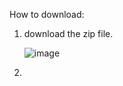 How to download:

1. download the zip file.

   ![image](https://github.com/mrman77777777/Snake-Game/assets/163444558/4b775cfc-11d0-407b-9b32-5f69855fe38e)


2. 

